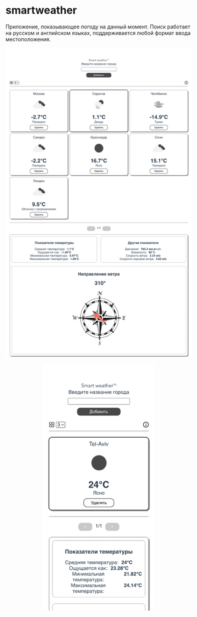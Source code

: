 # smartweather

Приложение, показывающее погоду на данный момент. Поиск работает на русском и английском языках, поддерживается любой формат ввода местоположения.

![preview](/screenshots/fullpage.png)

<div align="center">
    <table>
        <tr>
         <img width="300" src="/screenshots/mobile.png" alt="mobile" />
        </tr>
    </table>
   
</div>
